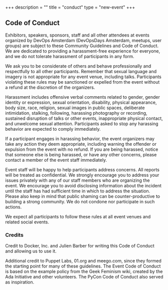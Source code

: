+++
description = ""
title = "conduct"
type = "new-event"
+++
## Code of Conduct

Exhibitors, speakers, sponsors, staff and all other attendees at events organized by DevOps Amsterdam (DevOpsDays Amsterdam, meetups, user groups) are subject to these Community Guidelines and Code of Conduct. We are dedicated to providing a harassment-free experience for everyone, and we do not tolerate harassment of participants in any form.

We ask you to be considerate of others and behave professionally and respectfully to all other participants. Remember that sexual language and imagery is not appropriate for any event venue, including talks. Participants violating these rules may be sanctioned or expelled from the event without a refund at the discretion of the organizers.

Harassment includes offensive verbal comments related to gender, gender identity or expression, sexual orientation, disability, physical appearance, body size, race, religion, sexual images in public spaces, deliberate intimidation, stalking, following, harassing photography or recording, sustained disruption of talks or other events, inappropriate physical contact, and unwelcome sexual attention. Participants asked to stop any harassing behavior are expected to comply immediately.

If a participant engages in harassing behavior, the event organizers may take any action they deem appropriate, including warning the offender or expulsion from the event with no refund. If you are being harassed, notice that someone else is being harassed, or have any other concerns, please contact a member of the event staff immediately.

Event staff will be happy to help participants address concerns. All reports will be treated as confidential. We strongly encourage you to address your issues privately with any of our staff members who are organizing the event. We encourage you to avoid disclosing information about the incident until the staff has had sufficient time in which to address the situation. Please also keep in mind that public shaming can be counter-productive to building a strong community. We do not condone nor participate in such actions.

We expect all participants to follow these rules at all event venues and related social events.

### Credits

Credit to Docker, Inc. and Julien Barber for writing this Code of Conduct and allowing us to use it.

Additional credit to Puppet Labs, 01.org and meego.com, since they formed the starting point for many of these guidelines. The Event Code of Conduct is based on the example policy from the Geek Feminism wiki, created by the Ada Initiative and other volunteers. The PyCon Code of Conduct also served as inspiration.